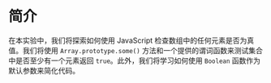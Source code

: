# 简介

在本实验中，我们将探索如何使用 JavaScript 检查数组中的任何元素是否为真值。我们将使用 `Array.prototype.some()` 方法和一个提供的谓词函数来测试集合中是否至少有一个元素返回 `true`。此外，我们将学习如何使用 `Boolean` 函数作为默认参数来简化代码。
